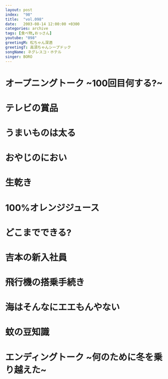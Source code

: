 ```yaml
---
layout: post
index:  "98"
title:  "vol.098"
date:   2003-08-14 12:00:00 +0300
categories: archive
tags: [食べ物,おっさん]
youtube: "098"
greetingM: 松ちゃん深酒
greetingT: 高須ちゃんシープドック
songName: ネグレスコ・ホテル
singer: BORO
---
```


# オープニングトーク ~100回目何する?~


# テレビの賞品


# うまいものは太る


# おやじのにおい


# 生乾き


# 100%オレンジジュース


# どこまでできる?


# 吉本の新入社員


# 飛行機の搭乗手続き


# 海はそんなにエエもんやない


# 蚊の豆知識


# エンディングトーク ~何のために冬を乗り越えた~
